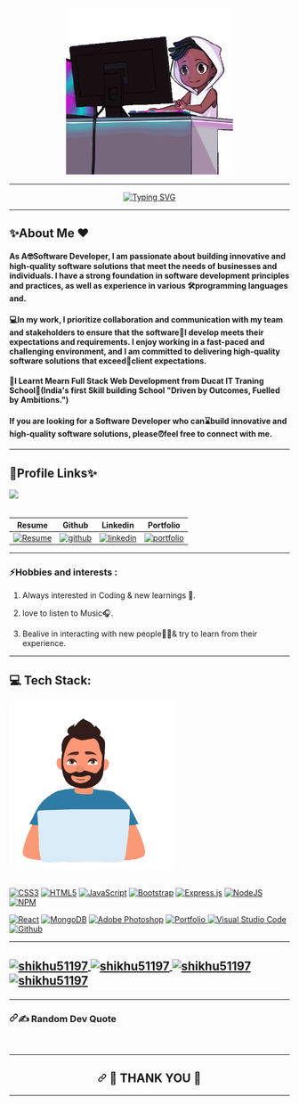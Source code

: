 <div class="data" align="center" dir="auto"><a herf="#"><img src="12.gif" alt="" height="300px"></a></div>
<hr>
</div>
<p align="center" dir="auto">
<a href="https://git.io/typing-svg"><img src="https://readme-typing-svg.herokuapp.com?font=Arial&weight=600&pause=1000&color=FF033E&random=false&width=435&lines=Hey+!+%F0%9F%91%8B+I+am+Vivek+Kumar+Tiwari+%F0%9F%A7%91%E2%80%8D%F0%9F%8E%93;I+am+a+%F0%9F%8E%93+Full-Stack+Web++Developer+%F0%9F%91%A8%F0%9F%8F%BB%E2%80%8D%F0%9F%92%BB;%F0%9F%A4%93+Curious+to+learn+new+things+%E2%9C%A8" alt="Typing SVG" /></a></p>
<hr>

<h2>✨About Me ❤️</h2>
<h4>As A🤓Software Developer, I am passionate about building innovative and high-quality software
                            solutions that meet the needs of businesses and individuals. I have a strong foundation in
                            software development principles and practices, as well as experience in various
                            🛠️programming languages and.</h4>
                            
<h4>💻In my work, I prioritize collaboration and
                            communication with my team and stakeholders to ensure that the software🌟I develop meets
                            their expectations and requirements. I enjoy working in a fast-paced and challenging
                            environment, and I am committed to delivering high-quality software solutions that
                            exceed📂client expectations.</h4>
                            
<h4>🏅I Learnt Mearn Full Stack Web Development from Ducat IT Traning School🏡(India's first Skill
                            building School "Driven by Outcomes, Fuelled by Ambitions.")</h4>

<h4>If you are looking for a Software Developer who can⌛build innovative and high-quality software
                            solutions, please⏰feel free to connect with me.</h4>
                            
<hr>

<h2>🔗Profile Links✨</h2>
<div class="data"><a herf="#"><img src="13.gif"></a></div>
</br>
<table>
<thead>
<tr>
<th>Resume</th>
<th>Github</th>
<th>Linkedin</th>
<th>Portfolio</th>
</tr>
</thead>
<tbody>
<tr>
  
<td><a href="https://drive.google.com/file/d/1BzqeRUd16u0EeRLvDhXvkdymE6pKdCQH/view?usp=sharing" rel="nofollow"><img src="https://camo.githubusercontent.com/ecec2d09307174c65fbb29de88e14c205b3542d6b545abbbf7eab48917663474/68747470733a2f2f696d672e736869656c64732e696f2f62616467652f6d795f526573756d652d4537353438303f7374796c653d666f722d7468652d6261646765266c6f676f3d6b6f2d6669266c6f676f436f6c6f723d7768697465" alt="Resume" data-canonical-src="https://img.shields.io/badge/my_Resume-E75480?style=for-the-badge&amp;logo=ko-fi&amp;logoColor=white" style="max-width: 100%;"></a></td>
  
<td><a href="https://github.com/vivek8620"><img src="https://camo.githubusercontent.com/f1636061f03c930ad93a3c1eb61633dce4d238b4b3017d33e17b897e58e6b82e/68747470733a2f2f696d672e736869656c64732e696f2f62616467652f6769746875622d3144413146323f7374796c653d666f722d7468652d6261646765266c6f676f3d676974687562266c6f676f436f6c6f723d7768697465" alt="github" data-canonical-src="https://img.shields.io/badge/github-1DA1F2?style=for-the-badge&amp;logo=github&amp;logoColor=white" style="max-width: 100%;"></a></td>
  
<td><a href="www.linkedin.com/in/vivek-tiwari-5ab4a4273" rel="nofollow"><img src="https://camo.githubusercontent.com/2b91ca452712585ded21c915eefcf36ea6d69716da98590a76308ab959b61807/68747470733a2f2f696d672e736869656c64732e696f2f62616467652f6c696e6b6564696e2d3041363643323f7374796c653d666f722d7468652d6261646765266c6f676f3d6c696e6b6564696e266c6f676f436f6c6f723d7768697465" alt="linkedin" data-canonical-src="https://img.shields.io/badge/linkedin-0A66C2?style=for-the-badge&amp;logo=linkedin&amp;logoColor=white" style="max-width: 100%;"></a></td>
  
<td><a href="https://github.com/vivek8620/Portfolio.git" rel="nofollow"><img src="https://camo.githubusercontent.com/0ae9c78f04926b91560d338a33b8a22c89b5e2c871ae2dcbd58a28bbeb478ef5/68747470733a2f2f696d672e736869656c64732e696f2f62616467652f6d795f706f7274666f6c696f2d3138413330333f7374796c653d666f722d7468652d6261646765266c6f676f3d696f6e6963266c6f676f436f6c6f723d7768697465" alt="portfolio" data-canonical-src="https://img.shields.io/badge/my_portfolio-18A303?style=for-the-badge&amp;logo=ionic&amp;logoColor=white" style="max-width: 100%;"></a></td>
</tr>
</tbody>
</table>
<hr>

<h3>⚡Hobbies and interests :</h3>
<ol dir="auto">
<li>
<p dir="auto">Always interested in Coding &amp; new learnings 💫.</p>
</li>
<li>
<p dir="auto">love to listen to Music🎧.</p>
</li>
<li>
<p dir="auto">Bealive in interacting with new people🫱🫲&amp; try to learn from their experience.</p>
</li>
</ol>
<hr>

<h2 dir="auto">💻 Tech Stack:</h2>
<div dir="auto"><a herf="#"><img src="15.gif" alt="" height="300px"></a></div>
</br>

<p dir="auto">
<a target="_blank" rel="noopener noreferrer nofollow" href="https://camo.githubusercontent.com/26c5573c32755d25305421d54badb7dc11105c583cf5cd69be709d8a125bb932/68747470733a2f2f696d672e736869656c64732e696f2f62616467652f637373332d2532333135373242362e7376673f7374796c653d706c6173746963266c6f676f3d63737333266c6f676f436f6c6f723d7768697465"><img src="https://camo.githubusercontent.com/26c5573c32755d25305421d54badb7dc11105c583cf5cd69be709d8a125bb932/68747470733a2f2f696d672e736869656c64732e696f2f62616467652f637373332d2532333135373242362e7376673f7374796c653d706c6173746963266c6f676f3d63737333266c6f676f436f6c6f723d7768697465" alt="CSS3" data-canonical-src="https://img.shields.io/badge/css3-%231572B6.svg?style=plastic&amp;logo=css3&amp;logoColor=white" style="max-width: 100%;"></a> <a target="_blank" rel="noopener noreferrer nofollow" href="https://camo.githubusercontent.com/7a56067a2e98b60d86017a8288360e5f56c7e7efdb25e73846474a8013c1d6b1/68747470733a2f2f696d672e736869656c64732e696f2f62616467652f68746d6c352d2532334533344632362e7376673f7374796c653d706c6173746963266c6f676f3d68746d6c35266c6f676f436f6c6f723d7768697465"><img src="https://camo.githubusercontent.com/7a56067a2e98b60d86017a8288360e5f56c7e7efdb25e73846474a8013c1d6b1/68747470733a2f2f696d672e736869656c64732e696f2f62616467652f68746d6c352d2532334533344632362e7376673f7374796c653d706c6173746963266c6f676f3d68746d6c35266c6f676f436f6c6f723d7768697465" alt="HTML5" data-canonical-src="https://img.shields.io/badge/html5-%23E34F26.svg?style=plastic&amp;logo=html5&amp;logoColor=white" style="max-width: 100%;"></a> <a target="_blank" rel="noopener noreferrer nofollow" href="https://camo.githubusercontent.com/dc85e28b97f0d1fd4b76ce7f5229a76c4894ecb7e0348d36866a5fc335924387/68747470733a2f2f696d672e736869656c64732e696f2f62616467652f6a6176617363726970742d2532333332333333302e7376673f7374796c653d706c6173746963266c6f676f3d6a617661736372697074266c6f676f436f6c6f723d253233463744463145"><img src="https://camo.githubusercontent.com/dc85e28b97f0d1fd4b76ce7f5229a76c4894ecb7e0348d36866a5fc335924387/68747470733a2f2f696d672e736869656c64732e696f2f62616467652f6a6176617363726970742d2532333332333333302e7376673f7374796c653d706c6173746963266c6f676f3d6a617661736372697074266c6f676f436f6c6f723d253233463744463145" alt="JavaScript" data-canonical-src="https://img.shields.io/badge/javascript-%23323330.svg?style=plastic&amp;logo=javascript&amp;logoColor=%23F7DF1E" style="max-width: 100%;"></a> <a target="_blank" rel="noopener noreferrer nofollow" href="https://camo.githubusercontent.com/52bd28dd3df9f37d74ee82015cdb46a52f1208337912ce1795cdf5ca5f37996f/68747470733a2f2f696d672e736869656c64732e696f2f62616467652f626f6f7473747261702d2532333536334437432e7376673f7374796c653d706c6173746963266c6f676f3d626f6f747374726170266c6f676f436f6c6f723d7768697465"><img src="https://camo.githubusercontent.com/52bd28dd3df9f37d74ee82015cdb46a52f1208337912ce1795cdf5ca5f37996f/68747470733a2f2f696d672e736869656c64732e696f2f62616467652f626f6f7473747261702d2532333536334437432e7376673f7374796c653d706c6173746963266c6f676f3d626f6f747374726170266c6f676f436f6c6f723d7768697465" alt="Bootstrap" data-canonical-src="https://img.shields.io/badge/bootstrap-%23563D7C.svg?style=plastic&amp;logo=bootstrap&amp;logoColor=white" style="max-width: 100%;"></a> <a target="_blank" rel="noopener noreferrer nofollow" href="https://camo.githubusercontent.com/f39c47dff11c780dc61f65656f8368a1091bd1824ef6280da4ad9b89acb3746e/68747470733a2f2f696d672e736869656c64732e696f2f62616467652f657870726573732e6a732d2532333430346435392e7376673f7374796c653d706c6173746963266c6f676f3d65787072657373266c6f676f436f6c6f723d253233363144414642"><img src="https://camo.githubusercontent.com/f39c47dff11c780dc61f65656f8368a1091bd1824ef6280da4ad9b89acb3746e/68747470733a2f2f696d672e736869656c64732e696f2f62616467652f657870726573732e6a732d2532333430346435392e7376673f7374796c653d706c6173746963266c6f676f3d65787072657373266c6f676f436f6c6f723d253233363144414642" alt="Express.js" data-canonical-src="https://img.shields.io/badge/express.js-%23404d59.svg?style=plastic&amp;logo=express&amp;logoColor=%2361DAFB" style="max-width: 100%;"></a> <a target="_blank" rel="noopener noreferrer nofollow" href="https://camo.githubusercontent.com/c1fefc236f890bbd0743fea4e144b83c191102a53faa5a9258756d4ab299b0d0/68747470733a2f2f696d672e736869656c64732e696f2f62616467652f6e6f64652e6a732d3644413535463f7374796c653d706c6173746963266c6f676f3d6e6f64652e6a73266c6f676f436f6c6f723d7768697465"><img src="https://camo.githubusercontent.com/c1fefc236f890bbd0743fea4e144b83c191102a53faa5a9258756d4ab299b0d0/68747470733a2f2f696d672e736869656c64732e696f2f62616467652f6e6f64652e6a732d3644413535463f7374796c653d706c6173746963266c6f676f3d6e6f64652e6a73266c6f676f436f6c6f723d7768697465" alt="NodeJS" data-canonical-src="https://img.shields.io/badge/node.js-6DA55F?style=plastic&amp;logo=node.js&amp;logoColor=white" style="max-width: 100%;"></a> <a target="_blank" rel="noopener noreferrer nofollow" href="https://camo.githubusercontent.com/413aeda13219cc99c241777722669eb0af33256536eb5da9e25c9a6d235bc5f8/68747470733a2f2f696d672e736869656c64732e696f2f62616467652f4e504d2d2532333030303030302e7376673f7374796c653d706c6173746963266c6f676f3d6e706d266c6f676f436f6c6f723d7768697465"><img src="https://camo.githubusercontent.com/413aeda13219cc99c241777722669eb0af33256536eb5da9e25c9a6d235bc5f8/68747470733a2f2f696d672e736869656c64732e696f2f62616467652f4e504d2d2532333030303030302e7376673f7374796c653d706c6173746963266c6f676f3d6e706d266c6f676f436f6c6f723d7768697465" alt="NPM" data-canonical-src="https://img.shields.io/badge/NPM-%23000000.svg?style=plastic&amp;logo=npm&amp;logoColor=white" style="max-width: 100%;"></a> 
  
  <a target="_blank" rel="noopener noreferrer nofollow" href="https://camo.githubusercontent.com/59817a5bb2c1434629cda07e794a417c76fca563e76200911f86360e60b41918/68747470733a2f2f696d672e736869656c64732e696f2f62616467652f72656163742d2532333230323332612e7376673f7374796c653d706c6173746963266c6f676f3d7265616374266c6f676f436f6c6f723d253233363144414642"><img src="https://camo.githubusercontent.com/59817a5bb2c1434629cda07e794a417c76fca563e76200911f86360e60b41918/68747470733a2f2f696d672e736869656c64732e696f2f62616467652f72656163742d2532333230323332612e7376673f7374796c653d706c6173746963266c6f676f3d7265616374266c6f676f436f6c6f723d253233363144414642" alt="React" data-canonical-src="https://img.shields.io/badge/react-%2320232a.svg?style=plastic&amp;logo=react&amp;logoColor=%2361DAFB" style="max-width: 100%;"></a> <a target="_blank" rel="noopener noreferrer nofollow" href="https://camo.githubusercontent.com/8b348309d4fd43b2aa79dce7ad1ed5c8547a64d7b380350cfc0e1ad1972890e5/68747470733a2f2f696d672e736869656c64732e696f2f62616467652f4d6f6e676f44422d2532333465613934622e7376673f7374796c653d706c6173746963266c6f676f3d6d6f6e676f6462266c6f676f436f6c6f723d7768697465"><img src="https://camo.githubusercontent.com/8b348309d4fd43b2aa79dce7ad1ed5c8547a64d7b380350cfc0e1ad1972890e5/68747470733a2f2f696d672e736869656c64732e696f2f62616467652f4d6f6e676f44422d2532333465613934622e7376673f7374796c653d706c6173746963266c6f676f3d6d6f6e676f6462266c6f676f436f6c6f723d7768697465" alt="MongoDB" data-canonical-src="https://img.shields.io/badge/MongoDB-%234ea94b.svg?style=plastic&amp;logo=mongodb&amp;logoColor=white" style="max-width: 100%;"></a> </a> <a target="_blank" rel="noopener noreferrer nofollow" href="https://camo.githubusercontent.com/81462093fa279e4246fc292a5a05fbc9218759c58828097be6efc7a70875a060/68747470733a2f2f696d672e736869656c64732e696f2f62616467652f61646f626570686f746f73686f702d2532333331413846462e7376673f7374796c653d706c6173746963266c6f676f3d61646f626570686f746f73686f70266c6f676f436f6c6f723d7768697465"><img src="https://camo.githubusercontent.com/81462093fa279e4246fc292a5a05fbc9218759c58828097be6efc7a70875a060/68747470733a2f2f696d672e736869656c64732e696f2f62616467652f61646f626570686f746f73686f702d2532333331413846462e7376673f7374796c653d706c6173746963266c6f676f3d61646f626570686f746f73686f70266c6f676f436f6c6f723d7768697465" alt="Adobe Photoshop" data-canonical-src="https://img.shields.io/badge/adobephotoshop-%2331A8FF.svg?style=plastic&amp;logo=adobephotoshop&amp;logoColor=white" style="max-width: 100%;"></a> </a> <a target="_blank" rel="noopener noreferrer nofollow" href="https://camo.githubusercontent.com/8006d7af1a1962ac4654a935aa222aaddc513179658b21c9e92106797d23de0a/68747470733a2f2f696d672e736869656c64732e696f2f62616467652f506f7274666f6c696f2d2532333030303030302e7376673f7374796c653d706c6173746963266c6f676f3d66697265666f78266c6f676f436f6c6f723d23464637313339"><img src="https://camo.githubusercontent.com/8006d7af1a1962ac4654a935aa222aaddc513179658b21c9e92106797d23de0a/68747470733a2f2f696d672e736869656c64732e696f2f62616467652f506f7274666f6c696f2d2532333030303030302e7376673f7374796c653d706c6173746963266c6f676f3d66697265666f78266c6f676f436f6c6f723d23464637313339" alt="Portfolio" data-canonical-src="https://img.shields.io/badge/Portfolio-%23000000.svg?style=plastic&amp;logo=firefox&amp;logoColor=#FF7139" style="max-width: 100%;"> <a target="_blank" rel="noopener noreferrer nofollow" href="https://camo.githubusercontent.com/abc9eb3abd5d2fddfbb1d99d8604a9fbf8b5c1155d208f14e6159266c8985b42/68747470733a2f2f696d672e736869656c64732e696f2f62616467652f56697375616c53747564696f436f64652d2532333030374143432e7376673f7374796c653d706c6173746963266c6f676f3d76697375616c73747564696f636f6465266c6f676f436f6c6f723d7768697465"><img src="https://camo.githubusercontent.com/abc9eb3abd5d2fddfbb1d99d8604a9fbf8b5c1155d208f14e6159266c8985b42/68747470733a2f2f696d672e736869656c64732e696f2f62616467652f56697375616c53747564696f436f64652d2532333030374143432e7376673f7374796c653d706c6173746963266c6f676f3d76697375616c73747564696f636f6465266c6f676f436f6c6f723d7768697465" alt="Visual Studio Code" data-canonical-src="https://img.shields.io/badge/VisualStudioCode-%23007ACC.svg?style=plastic&amp;logo=visualstudiocode&amp;logoColor=white" style="max-width: 100%;"></a> <a target="_blank" rel="noopener noreferrer nofollow" href="https://camo.githubusercontent.com/a2f07a76637462225733cb785f0f53e67246387cf6f7f86775392dce3b7b7767/68747470733a2f2f696d672e736869656c64732e696f2f62616467652f4769746875622d2532333030303030302e7376673f7374796c653d706c6173746963266c6f676f3d676974687562266c6f676f436f6c6f723d7768697465"><img src="https://camo.githubusercontent.com/a2f07a76637462225733cb785f0f53e67246387cf6f7f86775392dce3b7b7767/68747470733a2f2f696d672e736869656c64732e696f2f62616467652f4769746875622d2532333030303030302e7376673f7374796c653d706c6173746963266c6f676f3d676974687562266c6f676f436f6c6f723d7768697465" alt="Github" data-canonical-src="https://img.shields.io/badge/Github-%23000000.svg?style=plastic&amp;logo=github&amp;logoColor=white" style="max-width: 100%;"></a></p>

<hr>
<h2 dir="auto>Top Repositories 📂</h2>
<p dir="auto">
    <a href="https://github.com/shikhu51197/UsedCarbuyAssign">
        <img align="center" src="https://camo.githubusercontent.com/8ac88ee193b58af1c8206e512518b33618e9f32455ac78e4572cb9a9512a90a7/68747470733a2f2f6769746875622d726561646d652d73746174732e76657263656c2e6170702f6170692f70696e2f3f757365726e616d653d7368696b68753531313937267265706f3d5573656443617262757941737369676e266c6f63616c653d656e26626f726465725f7261646975733d30267468656d653d6461726b" alt="shikhu51197" data-canonical-src="https://github-readme-stats.vercel.app/api/pin/?username=shikhu51197&amp;repo=UsedCarbuyAssign&amp;locale=en&amp;border_radius=0&amp;theme=dark" style="max-width: 100%;">
    </a>
    <a href="https://github.com/shikhu51197/Mini-Projects">
        <img align="center" src="https://camo.githubusercontent.com/0272a30113d6f9c8fc6040b0f7477798cfc06de908c0221d843026a8136a9993/68747470733a2f2f6769746875622d726561646d652d73746174732e76657263656c2e6170702f6170692f70696e2f3f757365726e616d653d7368696b68753531313937267265706f3d4d696e692d50726f6a65637473266c6f63616c653d656e26626f726465725f7261646975733d30267468656d653d6461726b" alt="shikhu51197" data-canonical-src="https://github-readme-stats.vercel.app/api/pin/?username=shikhu51197&amp;repo=Mini-Projects&amp;locale=en&amp;border_radius=0&amp;theme=dark" style="max-width: 100%;">
    </a>
    <a href="https://github.com/shikhu51197/Communication_Bridge">
        <img align="center" src="https://camo.githubusercontent.com/691c0ade89ee314cdb1c5e72f781364578810581745f490c0a075688030d94c6/68747470733a2f2f6769746875622d726561646d652d73746174732e76657263656c2e6170702f6170692f70696e2f3f757365726e616d653d7368696b68753531313937267265706f3d436f6d6d756e69636174696f6e5f427269646765266c6f63616c653d656e26626f726465725f7261646975733d30267468656d653d6461726b" alt="shikhu51197" data-canonical-src="https://github-readme-stats.vercel.app/api/pin/?username=shikhu51197&amp;repo=Communication_Bridge&amp;locale=en&amp;border_radius=0&amp;theme=dark" style="max-width: 100%;">
    </a>
    <a href="https://github.com/shikhu51197/Chanda_kaudi_game">
        <img align="center" src="https://camo.githubusercontent.com/5127ed8e97033b1374178751f23db085d1a8fabb1dd3b276db732eaa5b98523c/68747470733a2f2f6769746875622d726561646d652d73746174732e76657263656c2e6170702f6170692f70696e2f3f757365726e616d653d7368696b68753531313937267265706f3d4368616e64615f6b617564695f67616d65266c6f63616c653d656e26626f726465725f7261646975733d30267468656d653d6461726b" alt="shikhu51197" data-canonical-src="https://github-readme-stats.vercel.app/api/pin/?username=shikhu51197&amp;repo=Chanda_kaudi_game&amp;locale=en&amp;border_radius=0&amp;theme=dark" style="max-width: 100%;"> 
    </a>
</p>
<hr>
<h3 dir="auto"><a id="user-content-️-random-dev-quote" class="anchor" aria-hidden="true" tabindex="-1" href="#️-random-dev-quote"><svg class="octicon octicon-link" viewBox="0 0 16 16" version="1.1" width="16" height="16" aria-hidden="true"><path d="m7.775 3.275 1.25-1.25a3.5 3.5 0 1 1 4.95 4.95l-2.5 2.5a3.5 3.5 0 0 1-4.95 0 .751.751 0 0 1 .018-1.042.751.751 0 0 1 1.042-.018 1.998 1.998 0 0 0 2.83 0l2.5-2.5a2.002 2.002 0 0 0-2.83-2.83l-1.25 1.25a.751.751 0 0 1-1.042-.018.751.751 0 0 1-.018-1.042Zm-4.69 9.64a1.998 1.998 0 0 0 2.83 0l1.25-1.25a.751.751 0 0 1 1.042.018.751.751 0 0 1 .018 1.042l-1.25 1.25a3.5 3.5 0 1 1-4.95-4.95l2.5-2.5a3.5 3.5 0 0 1 4.95 0 .751.751 0 0 1-.018 1.042.751.751 0 0 1-1.042.018 1.998 1.998 0 0 0-2.83 0l-2.5 2.5a1.998 1.998 0 0 0 0 2.83Z"></path></svg></a>✍️ Random Dev Quote</h3>
<p dir="auto"><a target="_blank" rel="noopener noreferrer nofollow" href="https://camo.githubusercontent.com/514a316f55ee7423454e2bc9fd9dd323b8d553be0d6a6fee9e0da733d0549c08/68747470733a2f2f71756f7465732d6769746875622d726561646d652e76657263656c2e6170702f6170693f747970653d7665746963616c267468656d653d7261646963616c"><img src="https://camo.githubusercontent.com/514a316f55ee7423454e2bc9fd9dd323b8d553be0d6a6fee9e0da733d0549c08/68747470733a2f2f71756f7465732d6769746875622d726561646d652e76657263656c2e6170702f6170693f747970653d7665746963616c267468656d653d7261646963616c" alt="" data-canonical-src="https://quotes-github-readme.vercel.app/api?type=vetical&amp;theme=radical" style="max-width: 100%;"></a></p>
<hr>
<h2 align="center" dir="auto"><a id="user-content--thank-you-" class="anchor" aria-hidden="true" tabindex="-1" href="#-thank-you-"><svg class="octicon octicon-link" viewBox="0 0 16 16" version="1.1" width="16" height="16" aria-hidden="true"><path d="m7.775 3.275 1.25-1.25a3.5 3.5 0 1 1 4.95 4.95l-2.5 2.5a3.5 3.5 0 0 1-4.95 0 .751.751 0 0 1 .018-1.042.751.751 0 0 1 1.042-.018 1.998 1.998 0 0 0 2.83 0l2.5-2.5a2.002 2.002 0 0 0-2.83-2.83l-1.25 1.25a.751.751 0 0 1-1.042-.018.751.751 0 0 1-.018-1.042Zm-4.69 9.64a1.998 1.998 0 0 0 2.83 0l1.25-1.25a.751.751 0 0 1 1.042.018.751.751 0 0 1 .018 1.042l-1.25 1.25a3.5 3.5 0 1 1-4.95-4.95l2.5-2.5a3.5 3.5 0 0 1 4.95 0 .751.751 0 0 1-.018 1.042.751.751 0 0 1-1.042.018 1.998 1.998 0 0 0-2.83 0l-2.5 2.5a1.998 1.998 0 0 0 0 2.83Z"></path></svg></a>
🙂 THANK YOU 🙂
</h2>	
<hr>



